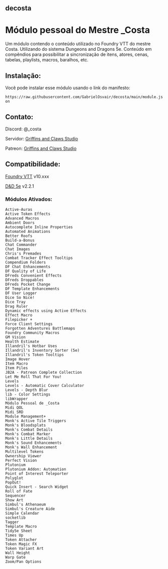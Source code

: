 ## decosta
<script type='text/javascript' src='https://storage.ko-fi.com/cdn/widget/Widget_2.js'></script><script type='text/javascript'>kofiwidget2.init('Support Me on Ko-fi', '#0d71d6', 'O5O5MO0RL');kofiwidget2.draw();</script> 
# Módulo pessoal do Mestre _Costa

Um módulo contendo o conteúdo utilizado no Foundry VTT do mestre Costa. Utilizando do sistema Dungeons and Dragons 5e. Conteúdo em compêndios para possibilitar a sincronização de itens, atores, cenas, tabelas, playlists, macros, baralhos, etc.

## Instalação:
Você pode instalar esse módulo usando o link do manifesto:

```https://raw.githubusercontent.com/GabrielOsvair/decosta/main/module.json```


## Contato:
Discord: @_costa

Servidor: [Griffins and Claws Studio](https://discord.gg/2Tbg9TJt4u)

Patreon: [Griffins and Claws Studio](https://www.patreon.com/griffinsandclawsstudio)


## Compatibilidade:
[Foundry VTT](https://foundryvtt.com/) v10.xxx

[D&D 5e](https://foundryvtt.com/](https://github.com/foundryvtt/dnd5e)https://github.com/foundryvtt/dnd5e) v2.2.1

### Módulos Ativados:
```
Active-Auras
Active Token Effects
Advanced Macros
Ambient Doors
Autocomplete Inline Properties
Automated Animations
Better Roofs
Build-a-Bonus
Chat Commander
Chat Images
Chris's Premades
Combat Tracker Effect Tooltips
Compendium Folders
DF Chat Enhancements
DF Quality of Life
DFreds Convenient Effects
DFreds Droppables
DFreds Pocket Change
DF Template Enhancements
DF User Logger
Dice So Nice!
Dice Tray
Drag Ruler
Dynamic effects using Active Effects
Effect Macro
Filepicker +
Force Client Settings
Forgotten Adventures Battlemaps
Foundry Community Macros
GM Vision
Health Estimate
Illandril's Hotbar Uses
Illandril's Inventory Sorter (5e)
Illandril's Token Tooltips
Image Hover
Item Macro
Item Piles
JB2A - Patreon Complete Collection
Let Me Roll That For You!
Levels
Levels - Automatic Cover Calculator
Levels - Depth Blur
lib - Color Settings
libWrapper
Módulo Pessoal de _Costa
Midi QOL
Midi SRD
Module Management+
Monk's Active Tile Triggers
Monk's Bloodsplats
Monk's Combat Details
Monk's Combat Marker
Monk's Little Details
Monk's Sound Enhancements
Monk's Wall Enhancement
Multilevel Tokens
Ownership Viewer
Perfect Vision
Plutonium
Plutonium Addon: Automation
Point of Interest Teleporter
Polyglot
PopOut!
Quick Insert - Search Widget
Roll of Fate
Sequencer
Show Art
Simbul's Athenaeum
Simbul's Creature Aide
Simple Calendar
socketlib
Tagger
Template Macro
Tidy5e Sheet
Times Up
Token Attacher
Token Magic FX
Token Variant Art
Wall Height
Warp Gate
Zoom/Pan Options
```
